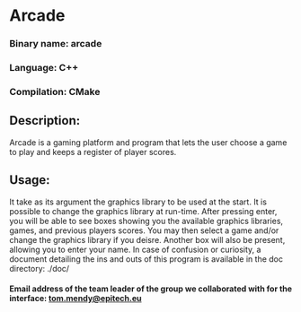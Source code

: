 # Arcade

### Binary name: arcade
### Language: C++
### Compilation: CMake

## Description:
Arcade is a gaming platform and program that lets the user choose a game to play and keeps a register of player scores.

## Usage:
It take as its argument the graphics library to be used at the start. It is possible to change the graphics library at run-time.
After pressing enter, you will be able to see boxes showing you the available graphics libraries, games, and previous players scores.
You may then select a game and/or change the graphics library if you deisre. Another box will also be present, allowing you to enter your name.
In case of confusion or curiosity, a document detailing the ins and outs of this program is available in the doc directory: ./doc/

#### Email address of the team leader of the group we collaborated with for the interface: tom.mendy@epitech.eu

